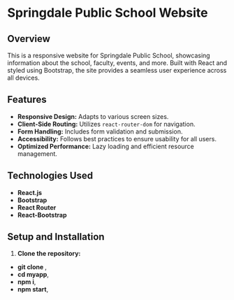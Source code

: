 # Springdale Public School Website

## Overview

This is a responsive website for Springdale Public School, showcasing information about the school, faculty, events, and more. Built with React and styled using Bootstrap, the site provides a seamless user experience across all devices.

## Features

- **Responsive Design:** Adapts to various screen sizes.
- **Client-Side Routing:** Utilizes `react-router-dom` for navigation.
- **Form Handling:** Includes form validation and submission.
- **Accessibility:** Follows best practices to ensure usability for all users.
- **Optimized Performance:** Lazy loading and efficient resource management.

## Technologies Used

- **React.js**
- **Bootstrap**
- **React Router**
- **React-Bootstrap**

## Setup and Installation

1. **Clone the repository:**
-   **git clone <repository-url>**,
-   **cd myapp**,
-   **npm i**,
-  **npm start**,




